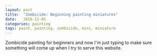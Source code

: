 ```yaml
---
layout: post
title:  "Zombicide: Beginning painting miniatures"
date:   2016-12-05
categories: painting
tags: paint, painting, zombicide, mini, miniature
---
```


Zombicide painting for beginners and now I'm just typing to make sure something will come up when I try to serve this website.